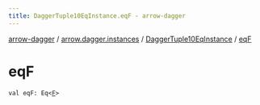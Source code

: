 ```yaml
---
title: DaggerTuple10EqInstance.eqF - arrow-dagger
---
```


[arrow-dagger](../../index.html) / [arrow.dagger.instances](../index.html) / [DaggerTuple10EqInstance](index.html) / [eqF](./eq-f.html)

# eqF

`val eqF: Eq<`[`F`](index.html#F)`>`